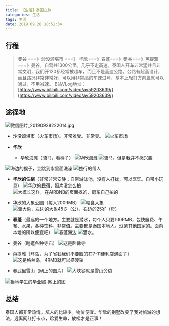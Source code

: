 ```yaml
---
title: 【生活】泰国之旅
categories: 生活
tags: 生活
date: 2019.09.28 18:51:34
---
```

## 行程
> 曼谷 ===》沙没颂堪市 ===》 华欣===》春蓬===》曼谷===》芭提雅===》曼谷。自驾共1300公里。几乎不走高速。泰国人开车非常猛并且非常文明，我们开120都经常被超车，而且不是高速公路。公路有超高设计，而且路况非常非常好，可以用非常高的车速过弯，基本上轻打方向盘就可以通过，不用减速。
 B站VLog地址：[https://www.bilibili.com/video/av59203639/](https://www.bilibili.com/video/av59203639/)


## 途径地
![微信图片_20190928222014.jpg](/img/live/8.webp)

- 沙没颂堪市（火车市场）。非常难受。非常臭。
![火车市场](/img/live/9.webp)

- **华欣**
  - 华欣海滩（骑马，看猴子）
![华欣海滩](/img/live/10.webp)
![骑马，但是我并不感兴趣](/img/live/11.webp)

![海边的猴子，会跳到水里面洗澡](/img/live/12.webp)
![独行的僧人](/img/live/13.webp)
- **华欣的住宿**（非常非常安静；自带游泳池，没有人打扰，可以烹饪。自带小玩具）
![华欣的民宿，照片没怎么拍](/img/live/14.webp)
![大概长这样，在AIRBNB的页面找的，房东自己拍的](/img/live/15.webp)


- 华欣的大象公园（每人200RMB）
![喂食大象](/img/live/16.webp)
![骑大象，左边的大象45岁（公），右边的25岁（母）](/img/live/17.webp)


- **春蓬**（最远的一个地方。主要就是潜水，每个人只要100RMB，包快艇费、午餐、水果，各种饮料，非常值。主要都是泰国本地人。没见其他国家的。面向本地的所以便宜吧）
![春蓬海边](/img/live/18.webp)
![潜水。](/img/live/19.webp)

- 曼谷（瞎逛各种寺庙）
![这是卧佛寺](/img/live/20.webp)

- 芭提雅（环岛，~~为了省钱我们不要脸的在7-11便利店泡面了~~）
![这是格兰岛，4RMB就可以搭渡轮](/img/live/21.webp)

- 春武里雪山（网上的图片）
![大峡谷就是雪山旁边](/img/live/22.webp)

![当地学生的毕业照-网上的图](/img/live/23.webp)

## 总结
泰国人都非常热情。坑人的比较少。物价便宜。华欣的别墅改变了我对旅游的想法，远离网红打卡点，珍爱生命，放松才是正事！
